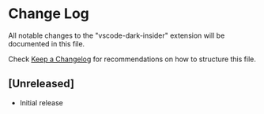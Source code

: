 # Change Log

All notable changes to the "vscode-dark-insider" extension will be documented in this file.

Check [Keep a Changelog](http://keepachangelog.com/) for recommendations on how to structure this file.

## [Unreleased]

- Initial release
